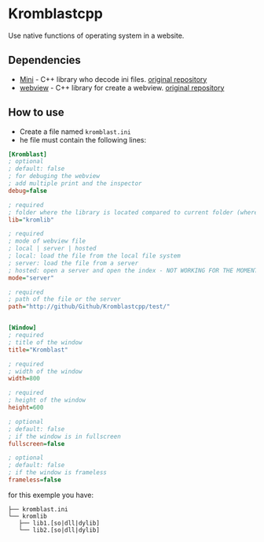 # Kromblastcpp

Use native functions of operating system in a website.

## Dependencies

- [Mini](libs/Mini.h) - C++ library who decode ini files. [original repository](https://github.com/pulzed/mINI/)
- [webview](libs/webview/webview.h) - C++ library for create a webview. [original repository](https://github.com/webview/webview)


## How to use

- Create a file named `kromblast.ini`
- he file must contain the following lines:

```ini
[Kromblast]
; optional
; default: false
; for debuging the webview
; add multiple print and the inspector
debug=false

; required
; folder where the library is located compared to current folder (where the ini file is)
lib="kromlib"

; required
; mode of webview file
; local | server | hosted
; local: load the file from the local file system
; server: load the file from a server
; hosted: open a server and open the index - NOT WORKING FOR THE MOMENT
mode="server"

; required
; path of the file or the server
path="http://github/Github/Kromblastcpp/test/"


[Window]
; required
; title of the window
title="Kromblast"

; required
; width of the window
width=800

; required
; height of the window
height=600

; optional
; default: false
; if the window is in fullscreen
fullscreen=false

; optional
; default: false
; if the window is frameless
frameless=false
```

for this exemple you have:
```
├── kromblast.ini
└── kromlib
   ├── lib1.[so|dll|dylib]
   └── lib2.[so|dll|dylib]
```